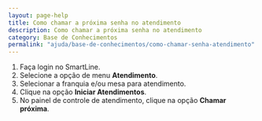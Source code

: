 ```yaml
---
layout: page-help
title: Como chamar a próxima senha no atendimento
description: Como chamar a próxima senha no atendimento
category: Base de Conhecimentos
permalink: "ajuda/base-de-conhecimentos/como-chamar-senha-atendimento"
---
```


1. Faça login no SmartLine.
2. Selecione a opção de menu **Atendimento**.
3. Selecionar a franquia e/ou mesa para atendimento.
4. Clique na opção **Iniciar Atendimentos**.
4. No painel de controle de atendimento, clique na opção **Chamar próxima**.
